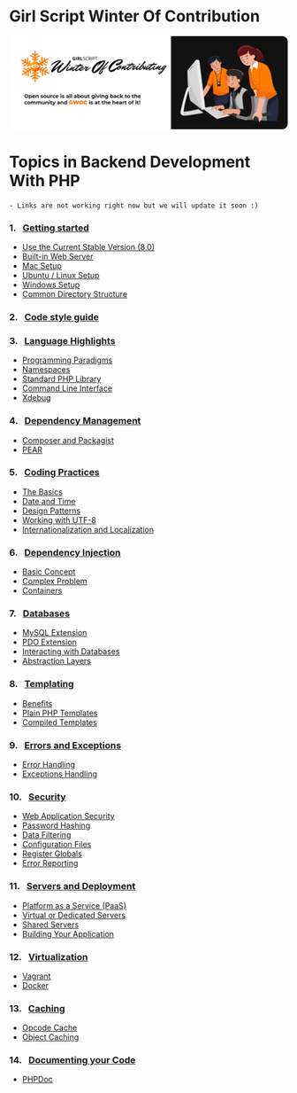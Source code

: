 # Girl Script Winter Of Contribution

<img src="https://github.com/girlscript/winter-of-contributing/blob/main/banner_readme.png"  style="max-width: 100%; height: auto;"/>

# Topics in Backend Development With PHP

	- Links are not working right now but we will update it soon :)

### 1.&nbsp;&nbsp; <a href="#">Getting started</a>
  - <a href="#">Use the Current Stable Version (8.0)</a>
  - <a href="#">Built-in Web Server</a>
  - <a href="#">Mac Setup</a>
  - <a href="#">Ubuntu / Linux Setup</a>
  - <a href="#">Windows Setup</a>
  - <a href="#">Common Directory Structure</a>

### 2.&nbsp;&nbsp; <a href="#">Code style guide</a>

### 3.&nbsp;&nbsp; <a href="#">Language Highlights</a>

  - <a href="#">Programming Paradigms</a>
  - <a href="#">Namespaces</a>
  - <a href="#">Standard PHP Library</a>
  - <a href="#">Command Line Interface</a>
  - <a href="#">Xdebug</a>

### 4.&nbsp;&nbsp; <a href="#">Dependency Management</a>

  - <a href="#">Composer and Packagist</a>
  - <a href="#">PEAR</a>

### 5.&nbsp;&nbsp; <a href="#">Coding Practices<a>

  - <a href="#">The Basics</a>
  - <a href="#">Date and Time</a>
  - <a href="#">Design Patterns</a>
  - <a href="#">Working with UTF-8</a>
  - <a href="#">Internationalization and Localization</a>

### 6.&nbsp;&nbsp; <a href="#">Dependency Injection</a>

  - <a href="#">Basic Concept</a>
  - <a href="#">Complex Problem</a>
  - <a href="#">Containers</a>

### 7.&nbsp;&nbsp; <a href="#">Databases</a>

  - <a href="#">MySQL Extension</a>
  - <a href="#">PDO Extension</a>
  - <a href="#">Interacting with Databases</a>
  - <a href="#">Abstraction Layers</a>

### 8.&nbsp;&nbsp; <a href="#">Templating</a>

  - <a href="#">Benefits</a>
  - <a href="#">Plain PHP Templates</a>
  - <a href="#">Compiled Templates</a>


### 9.&nbsp;&nbsp; <a href="#">Errors and Exceptions</a>

  - <a href="#">Error Handling</a>
  - <a href="#">Exceptions Handling</a>


### 10.&nbsp;&nbsp; <a href="#">Security</a>

  - <a href="#">Web Application Security</a>
  - <a href="#">Password Hashing</a>
  - <a href="#">Data Filtering</a>
  - <a href="#">Configuration Files</a>
  - <a href="#">Register Globals</a>
  - <a href="#">Error Reporting</a>


### 11.&nbsp;&nbsp; <a href="#">Servers and Deployment</a>

  - <a href="#">Platform as a Service (PaaS)</a>
  - <a href="#">Virtual or Dedicated Servers</a>
  - <a href="#">Shared Servers</a>
  - <a href="#">Building Your Application</a>


### 12.&nbsp;&nbsp; <a href="#">Virtualization</a>

  - <a href="#">Vagrant</a>
  - <a href="#">Docker</a>


### 13.&nbsp;&nbsp; <a href="#">Caching</a>

  - <a href="#">Opcode Cache</a>
  - <a href="#">Object Caching</a>

### 14.&nbsp;&nbsp; <a href="#">Documenting your Code</a>

  - <a href="#">PHPDoc</a>
